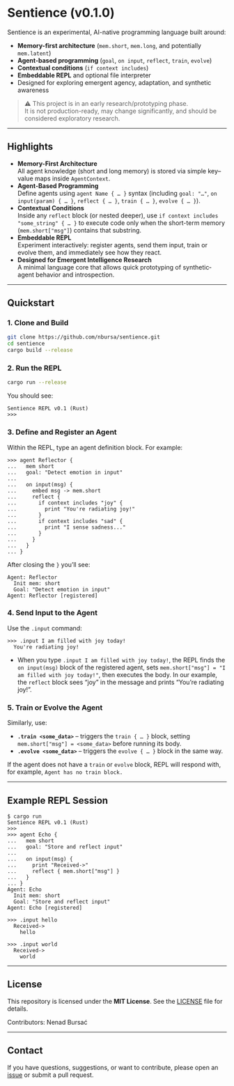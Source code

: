 # Sentience (v0.1.0)

Sentience is an experimental, AI-native programming language built around:
- **Memory-first architecture** (`mem.short`, `mem.long`, and potentially `mem.latent`)
- **Agent-based programming** (`goal`, `on input`, `reflect`, `train`, `evolve`)
- **Contextual conditions** (`if context includes`)
- **Embeddable REPL** and optional file interpreter
- Designed for exploring emergent agency, adaptation, and synthetic awareness

> ⚠️ This project is in an early research/prototyping phase.  
> It is not production-ready, may change significantly, and should be considered exploratory research.

---

## Highlights

- **Memory-First Architecture**  
  All agent knowledge (short and long memory) is stored via simple key–value maps inside `AgentContext`.  
- **Agent-Based Programming**  
  Define agents using `agent Name { … }` syntax (including `goal: "…"`, `on input(param) { … }`, `reflect { … }`, `train { … }`, `evolve { … }`).  
- **Contextual Conditions**  
  Inside any `reflect` block (or nested deeper), use `if context includes "some_string" { … }` to execute code only when the short-term memory (`mem.short["msg"]`) contains that substring.  
- **Embeddable REPL**  
  Experiment interactively: register agents, send them input, train or evolve them, and immediately see how they react.  
- **Designed for Emergent Intelligence Research**  
  A minimal language core that allows quick prototyping of synthetic‐agent behavior and introspection.

---

## Quickstart

### 1. Clone and Build

```bash
git clone https://github.com/nbursa/sentience.git
cd sentience
cargo build --release
````

### 2. Run the REPL

```bash
cargo run --release
```

You should see:

```
Sentience REPL v0.1 (Rust)
>>>
```

### 3. Define and Register an Agent

Within the REPL, type an agent definition block. For example:

```text
>>> agent Reflector {
...   mem short
...   goal: "Detect emotion in input"
...
...   on input(msg) {
...     embed msg -> mem.short
...     reflect {
...       if context includes "joy" {
...         print "You're radiating joy!"
...       }
...       if context includes "sad" {
...         print "I sense sadness..."
...       }
...     }
...   }
... }
```

After closing the `}` you’ll see:

```
Agent: Reflector
  Init mem: short
  Goal: "Detect emotion in input"
Agent: Reflector [registered]
```

### 4. Send Input to the Agent

Use the `.input` command:

```text
>>> .input I am filled with joy today!
  You're radiating joy!
```

* When you type `.input I am filled with joy today!`, the REPL finds the `on input(msg)` block of the registered agent, sets `mem.short["msg"] = "I am filled with joy today!"`, then executes the body. In our example, the `reflect` block sees “joy” in the message and prints “You’re radiating joy!”.

### 5. Train or Evolve the Agent

Similarly, use:

* **`.train <some_data>`** – triggers the `train { … }` block, setting `mem.short["msg"] = <some_data>` before running its body.
* **`.evolve <some_data>`** – triggers the `evolve { … }` block in the same way.

If the agent does not have a `train` or `evolve` block, REPL will respond with, for example, `Agent has no train block.`

---

## Example REPL Session

```text
$ cargo run
Sentience REPL v0.1 (Rust)
>>>
>>> agent Echo {
...   mem short
...   goal: "Store and reflect input"
...
...   on input(msg) {
...     print "Received->"
...     reflect { mem.short["msg"] }
...   }
... }
Agent: Echo
  Init mem: short
  Goal: "Store and reflect input"
Agent: Echo [registered]

>>> .input hello
  Received->
    hello

>>> .input world
  Received->
    world
```

---

## License

This repository is licensed under the **MIT License**. See the [LICENSE](LICENSE) file for details.

Contributors: Nenad Bursać

---

## Contact

If you have questions, suggestions, or want to contribute, please open an [issue](https://github.com/nbursa/sentience/issues) or submit a pull request.

